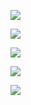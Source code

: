 

![](D:\GoogleDrive\images\2020-03-29-16-45-58-image.png)

![](D:\GoogleDrive\images\2020-03-29-16-46-16-image.png)

![](D:\GoogleDrive\images\2020-03-29-16-46-23-image.png)

![](D:\GoogleDrive\images\2020-03-29-16-46-30-image.png)

![](D:\GoogleDrive\images\2020-03-29-16-46-35-image.png)


